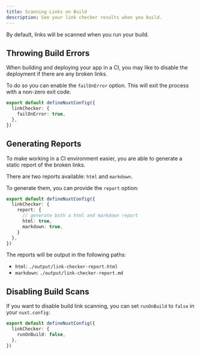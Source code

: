 ```yaml
---
title: Scanning Links on Build
description: See your link checker results when you build.
---
```


By default, links will be scanned when you run your build.

## Throwing Build Errors

When building and deploying your app in a CI, you may like to disable the deployment if
there are any broken links.

To do so you can enable the `failOnError` option. This will exit the process with a non-zero exit code.

```ts
export default defineNuxtConfig({
  linkChecker: {
    failOnError: true,
  },
})
```

## Generating Reports

To make working in a CI environment easier, you are able to generate a static
report of the broken links.

There are two reports available: `html` and `markdown`.

To generate them, you can provide the `report` option:

```ts
export default defineNuxtConfig({
  linkChecker: {
    report: {
      // generate both a html and markdown report
      html: true,
      markdown: true,
    }
  },
})
```

The reports will be output in the following paths:
- `html`: `./output/link-checker-report.html`
- `markdown`: `./output/link-checker-report.md`

## Disabling Build Scans

If you want to disable build link scanning, you can set `runOnBuild` to `false` in your `nuxt.config`:

```ts
export default defineNuxtConfig({
  linkChecker: {
    runOnBuild: false,
  },
})
```
